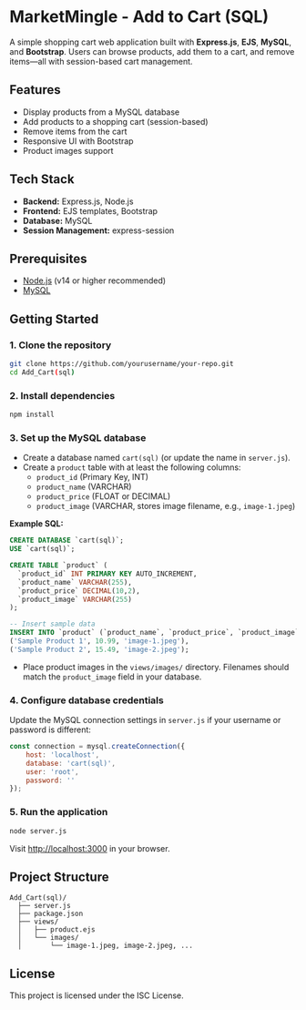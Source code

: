  # MarketMingle - Add to Cart (SQL)

A simple shopping cart web application built with **Express.js**, **EJS**, **MySQL**, and **Bootstrap**. Users can browse products, add them to a cart, and remove items—all with session-based cart management.

## Features

- Display products from a MySQL database
- Add products to a shopping cart (session-based)
- Remove items from the cart
- Responsive UI with Bootstrap
- Product images support

## Tech Stack

- **Backend:** Express.js, Node.js
- **Frontend:** EJS templates, Bootstrap
- **Database:** MySQL
- **Session Management:** express-session

## Prerequisites

- [Node.js](https://nodejs.org/) (v14 or higher recommended)
- [MySQL](https://www.mysql.com/)

## Getting Started

### 1. Clone the repository

```bash
git clone https://github.com/yourusername/your-repo.git
cd Add_Cart(sql)
```

### 2. Install dependencies

```bash
npm install
```

### 3. Set up the MySQL database

- Create a database named `cart(sql)` (or update the name in `server.js`).
- Create a `product` table with at least the following columns:
  - `product_id` (Primary Key, INT)
  - `product_name` (VARCHAR)
  - `product_price` (FLOAT or DECIMAL)
  - `product_image` (VARCHAR, stores image filename, e.g., `image-1.jpeg`)

**Example SQL:**
```sql
CREATE DATABASE `cart(sql)`;
USE `cart(sql)`;

CREATE TABLE `product` (
  `product_id` INT PRIMARY KEY AUTO_INCREMENT,
  `product_name` VARCHAR(255),
  `product_price` DECIMAL(10,2),
  `product_image` VARCHAR(255)
);

-- Insert sample data
INSERT INTO `product` (`product_name`, `product_price`, `product_image`) VALUES
('Sample Product 1', 10.99, 'image-1.jpeg'),
('Sample Product 2', 15.49, 'image-2.jpeg');
```

- Place product images in the `views/images/` directory. Filenames should match the `product_image` field in your database.

### 4. Configure database credentials

Update the MySQL connection settings in `server.js` if your username or password is different:

```js
const connection = mysql.createConnection({
    host: 'localhost',
    database: 'cart(sql)',
    user: 'root',
    password: ''
});
```

### 5. Run the application

```bash
node server.js
```

Visit [http://localhost:3000](http://localhost:3000) in your browser.

## Project Structure

```
Add_Cart(sql)/
  ├── server.js
  ├── package.json
  ├── views/
  │   ├── product.ejs
  │   └── images/
  │       └── image-1.jpeg, image-2.jpeg, ...
```



## License

This project is licensed under the ISC License.
